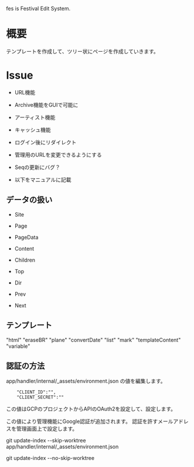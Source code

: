 fes is Festival Edit System.

# 概要

テンプレートを作成して、ツリー状にページを作成していきます。

# Issue

- URL機能
- Archive機能をGUIで可能に
- アーティスト機能
- キャッシュ機能
- ログイン後にリダイレクト
- 管理用のURLを変更できるようにする

- Seqの更新にバグ？

- 以下をマニュアルに記載

## データの扱い

- Site

- Page

- PageData

- Content

- Children

- Top

- Dir

- Prev

- Next

## テンプレート

"html"
"eraseBR"
"plane"
"convertDate"
"list"
"mark"
"templateContent"
"variable"

## 認証の方法

app/handler/internal/\_assets/environment.json の値を編集します。

```
    "CLIENT_ID":"",
    "CLIENT_SECRET":""
```

この値はGCPのプロジェクトからAPIのOAuth2を設定して、設定します。

この値により管理機能にGoogle認証が追加されます。
認証を許すメールアドレスを管理画面上で設定します。

git update-index --skip-worktree app/handler/internal/\_assets/environment.json

git update-index --no-skip-worktree 
